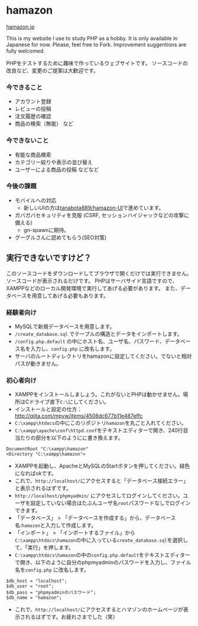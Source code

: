 # hamazon

[hamazon.jp](http:hamazon.jp)

This is my website I use to study PHP as a hobby.
It is only available in Japanese for now.
Please, feel free to  Fork.
Improvement suggentions are fully welcomed.

PHPをテストするために趣味で作っているウェブサイトです。
ソースコードの改良など、変更のご提案は大歓迎です。

### 今できること

* アカウント登録
* レビューの投稿
* 注文履歴の確認
* 商品の検索（無能）
など

### 今できないこと

* 有能な商品検索
* カテゴリー絞りや表示の並び替え
* ユーザーによる商品の投稿
などなど

### 今後の課題

* モバイルへの対応
  * 新しいUIの方は[tanabota889/hamazon-UI](https://github.com/tanabota889/hamazon-UI)で進めています。
* ガバガバセキュリティを克服 (CSRF, セッションハイジャックなどの攻撃に備える)
  * gn-spawnに期待。
* グーグルさんに認めてもらう(SEO対策)

## 実行できないですけど？

このソースコードをダウンロードしてブラウザで開くだけでは実行できません。
ソースコードが表示されるだけです。
PHPはサーバサイド言語ですので、XAMPPなどのローカル開発環境で実行してあげる必要があります。
また、データベースを用意してあげる必要もあります。

### 経験者向け
* MySQLで新規データベースを用意します。
* `/create_database.sql` でテーブルの構造とデータをインポートします。
* `/config.php.default` の中にホスト名、ユーザ名、パスワード、データベース名を入力し、`config.php` に改名します。
* サーバのルートディレクトリをhamazonに設定してください。でないと相対パスが動きません。

### 初心者向け
* XAMPPをインストールしましょう。これがないとPHPは動かせません。場所はCドライブ直下`C:\`にしてください。
* インストールと設定の仕方：http://qiita.com/mpyw/items/4508dc677b11e487effc
* `C:\xampp\htdocs`の中にこのリポジトリ`hamazon`を丸ごと入れてください。
* `C:\xampp\apache\conf\httpd.conf`をテキストエディターで開き、240行目当たりの部分を以下のようにに書き換えます。
```
DocumentRoot "C:\xampp\hamazon"
<Directory "C:\xampp\hamazon">
```
* XAMPPを起動し、ApacheとMySQLのStartボタンを押してください。緑色になればokです。
* これで、`http://localhost/`にアクセスすると「データベース接続エラー」と表示されるはずです。
* `http://localhost/phpmyadmin/` にアクセスしてログインしてください。ユーザを設定していない場合はたぶんユーザ名`root`パスワードなしでログインできます。
* 「データベース」 > 「データベースを作成する」から、データベース名:`hamazon`と入力して作成します。
* 「インポート」 > 「インポートするファイル」から`C:\xampp\htdocs\hamazon`の中に入っている`create_database.sql`を選択して、「実行」を押します。
* `C:\xampp\htdocs\hamazon`の中の`config.php.default`をテキストエディターで開き、以下のように自分のphpmyadminのパスワードを入力し、ファイル名を`config.php` に改名します。
```
$db_host = "localhost";
$db_user = "root";
$db_pass = "phpmyadminのパスワード";
$db_name = "hamazon";
```
* これで、`http://localhost/`にアクセスするとハマゾンのホームページが表示されるはずです。お疲れさまでした（笑）
